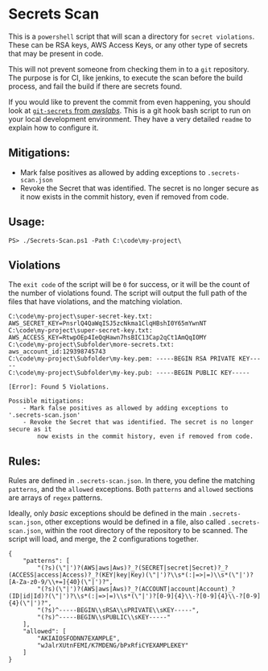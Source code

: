 # Secrets Scan

This is a `powershell` script that will scan a directory for `secret violations`. These can be RSA keys,
AWS Access Keys, or any other type of secrets that may be present in code.

This will not prevent someone from checking them in to a `git` repository. The
purpose is for CI, like jenkins, to execute the scan before the build process,
and fail the build if there are secrets found.

If you would like to prevent the commit from even happening, you should look at
[`git-secrets` from _awslabs_](https://github.com/awslabs/git-secrets). This is a git hook bash script to run on your local development environment. They have a very detailed `readme`
to explain how to configure it.

## Mitigations:

-  Mark false positives as allowed by adding exceptions to `.secrets-scan.json`
- Revoke the Secret that was identified. The secret is no longer secure as it now exists in the commit history, even if removed from code.

## Usage:

`PS> ./Secrets-Scan.ps1 -Path C:\code\my-project\`

## Violations

The `exit code` of the script will be `0` for success, or it will be the count
of the number of violations found. The script will output the full path of the
files that have violations, and the matching violation.

```
C:\code\my-project\super-secret-key.txt: AWS_SECRET_KEY=PnsrlQ4QaWqISJ5zcNkma1ClqHBshI0Y65mYwnNT
C:\code\my-project\super-secret-key.txt: AWS_ACCESS_KEY=RtwpOEp4IeQqHawn7hsBIC13Cap2qCt1AmQqIOMY
C:\code\my-project\Subfolder\more-secrets.txt: aws_account_id:129398745743
C:\code\my-project\Subfolder\my-key.pem: -----BEGIN RSA PRIVATE KEY-----
C:\code\my-project\Subfolder\my-key.pub: -----BEGIN PUBLIC KEY-----

[Error]: Found 5 Violations.

Possible mitigations:
	- Mark false positives as allowed by adding exceptions to '.secrets-scan.json'
	- Revoke the Secret that was identified. The secret is no longer secure as it
	    now exists in the commit history, even if removed from code.

```

## Rules:

Rules are defined in `.secrets-scan.json`. In there, you define the matching `patterns`,
and the `allowed` exceptions. Both `patterns` and `allowed` sections are arrays of
`regex` patterns.

Ideally, only _basic_ exceptions should be defined in the main `.secrets-scan.json`,
other exceptions would be defined in a file, also called `.secrets-scan.json`, within
the root directory of the repository to be scanned. The script will load, and merge,
the 2 configurations together.

```
{
	"patterns": [
		"(?s)(\"|')?(AWS|aws|Aws)?_?(SECRET|secret|Secret)?_?(ACCESS|access|Access)?_?(KEY|key|Key)(\"|')?\\s*(:|=>|=)\\s*(\"|')?[A-Za-z0-9/\\+=]{40}(\"|')?",
		"(?s)(\"|')?(AWS|aws|Aws)?_?(ACCOUNT|account|Account)_?(ID|id|Id)?(\"|')?\\s*(:|=>|=)\\s*(\"|')?[0-9]{4}\\-?[0-9]{4}\\-?[0-9]{4}(\"|')?",
		"(?s)^-----BEGIN\\sRSA\\sPRIVATE\\sKEY-----",
		"(?s)^-----BEGIN\\sPUBLIC\\sKEY-----"
	],
	"allowed": [
		"AKIAIOSFODNN7EXAMPLE",
		"wJalrXUtnFEMI/K7MDENG/bPxRfiCYEXAMPLEKEY"
	]
}
```
